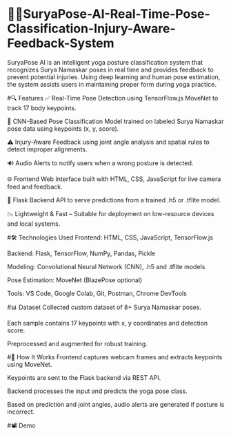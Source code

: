 # 🧘‍♀️SuryaPose-AI-Real-Time-Pose-Classification-Injury-Aware-Feedback-System
SuryaPose AI is an intelligent yoga posture classification system that recognizes Surya Namaskar poses in real time and provides feedback to prevent potential injuries. Using deep learning and human pose estimation, the system assists users in maintaining proper form during yoga practice.


#🔍 Features
✅ Real-Time Pose Detection using TensorFlow.js MoveNet to track 17 body keypoints.

🧠 CNN-Based Pose Classification Model trained on labeled Surya Namaskar pose data using keypoints (x, y, score).

⚠️ Injury-Aware Feedback using joint angle analysis and spatial rules to detect improper alignments.

🔊 Audio Alerts to notify users when a wrong posture is detected.

🌐 Frontend Web Interface built with HTML, CSS, JavaScript for live camera feed and feedback.

🧪 Flask Backend API to serve predictions from a trained .h5 or .tflite model.

📉 Lightweight & Fast – Suitable for deployment on low-resource devices and local systems.


#🛠️ Technologies Used
Frontend: HTML, CSS, JavaScript, TensorFlow.js

Backend: Flask, TensorFlow, NumPy, Pandas, Pickle

Modeling: Convolutional Neural Network (CNN), .h5 and .tflite models

Pose Estimation: MoveNet (BlazePose optional)

Tools: VS Code, Google Colab, Git, Postman, Chrome DevTools


#📊 Dataset
Collected custom dataset of 8+ Surya Namaskar poses.

Each sample contains 17 keypoints with x, y coordinates and detection score.

Preprocessed and augmented for robust training.


#🚀 How It Works
Frontend captures webcam frames and extracts keypoints using MoveNet.

Keypoints are sent to the Flask backend via REST API.

Backend processes the input and predicts the yoga pose class.

Based on prediction and joint angles, audio alerts are generated if posture is incorrect.


#📽️ Demo
